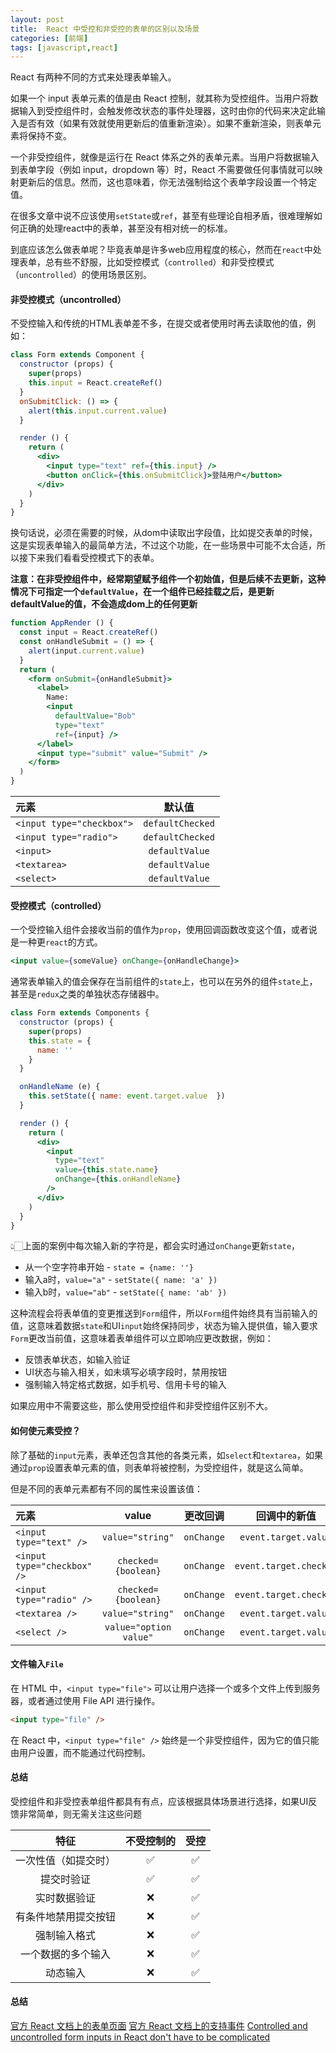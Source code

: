 ```yaml
---
layout: post
title:  React 中受控和非受控的表单的区别以及场景
categories: [前端]
tags: [javascript,react]
---
```


React 有两种不同的方式来处理表单输入。

如果一个 input 表单元素的值是由 React 控制，就其称为受控组件。当用户将数据输入到受控组件时，会触发修改状态的事件处理器，这时由你的代码来决定此输入是否有效（如果有效就使用更新后的值重新渲染）。如果不重新渲染，则表单元素将保持不变。

一个非受控组件，就像是运行在 React 体系之外的表单元素。当用户将数据输入到表单字段（例如 input，dropdown 等）时，React 不需要做任何事情就可以映射更新后的信息。然而，这也意味着，你无法强制给这个表单字段设置一个特定值。

在很多文章中说不应该使用`setState`或`ref`，甚至有些理论自相矛盾，很难理解如何正确的处理react中的表单，甚至没有相对统一的标准。

到底应该怎么做表单呢？毕竟表单是许多web应用程度的核心，然而在`react`中处理表单，总有些不舒服，比如受控模式（`controlled`）和非受控模式（`uncontrolled`）的使用场景区别。

#### 非受控模式（uncontrolled）

不受控输入和传统的HTML表单差不多，在提交或者使用时再去读取他的值，例如：

```jsx
class Form extends Component {
  constructor (props) {
    super(props)
    this.input = React.createRef()
  }
  onSubmitClick: () => {
    alert(this.input.current.value)
  }

  render () {
    return (
      <div>
        <input type="text" ref={this.input} />
        <button onClick={this.onSubmitClick}>登陆用户</button>
      </div>
    )
  }
}

```

换句话说，必须在需要的时候，从dom中读取出字段值，比如提交表单的时候，这是实现表单输入的最简单方法，不过这个功能，在一些场景中可能不太合适，所以接下来我们看看受控模式下的表单。

**注意：在非受控组件中，经常期望赋予组件一个初始值，但是后续不去更新，这种情况下可指定一个`defaultValue`，在一个组件已经挂载之后，是更新defaultValue的值，不会造成dom上的任何更新**

```jsx
function AppRender () {
  const input = React.createRef()
  const onHandleSubmit = () => {
    alert(input.current.value)
  }
  return (
    <form onSubmit={onHandleSubmit}>
      <label>
        Name:
        <input
          defaultValue="Bob"
          type="text"
          ref={input} />
      </label>
      <input type="submit" value="Submit" />
    </form>
  )
}
```

| 元素	| 默认值 |
| :--  | :---:  |
| `<input type="checkbox">` | `defaultChecked` |
| `<input type="radio">` | `defaultChecked` |
| `<input>` | `defaultValue` |
| `<textarea>` | `defaultValue` |
| `<select>` | `defaultValue` |

#### 受控模式（controlled）

一个受控输入组件会接收当前的值作为`prop`，使用回调函数改变这个值，或者说是一种更`react`的方式。

```jsx
<input value={someValue} onChange={onHandleChange}>
```

通常表单输入的值会保存在当前组件的`state`上，也可以在另外的组件`state`上，甚至是`redux`之类的单独状态存储器中。

```jsx
class Form extends Components {
  constructor (props) {
    super(props)
    this.state = {
      name: ''
    }
  }

  onHandleName (e) {
    this.setState({ name: event.target.value  })
  }

  render () {
    return (
      <div>
        <input
          type="text"
          value={this.state.name}
          onChange={this.onHandleName}
        />
      </div>
    )
  }
}
```

👆🏻上面的案例中每次输入新的字符是，都会实时通过`onChange`更新`state`，

- 从一个空字符串开始 - `state = {name: ''}`
- 输入a时，`value="a"` - `setState({ name: 'a' })`
- 输入b时，`value="ab"` - `setState({ name: 'ab' })`

这种流程会将表单值的变更推送到`Form`组件，所以`Form`组件始终具有当前输入的值，这意味着数据`state`和UI`input`始终保持同步，状态为输入提供值，输入要求`Form`更改当前值，这意味着表单组件可以立即响应更改数据，例如：

- 反馈表单状态，如输入验证
- UI状态与输入相关，如未填写必填字段时，禁用按钮
- 强制输入特定格式数据，如手机号、信用卡号的输入

如果应用中不需要这些，那么使用受控组件和非受控组件区别不大。

#### 如何使元素受控？

除了基础的`input`元素，表单还包含其他的各类元素，如`select`和`textarea`，如果通过`prop`设置表单元素的值，则表单将被控制，为受控组件，就是这么简单。

但是不同的表单元素都有不同的属性来设置该值：


| 元素	| value	| 更改回调	| 回调中的新值 |
| :--  | :-----:| :----:  | :----:  |
|`<input type="text" />` |	`value="string"`	| `onChange` |	`event.target.value` |
|`<input type="checkbox" />` |	`checked={boolean}`	| `onChange` |	`event.target.checked` |
|`<input type="radio" />` |	`checked={boolean}`	| `onChange` |	`event.target.checked` |
|`<textarea />` |	`value="string"`	| `onChange` |	`event.target.value` |
|`<select />` |	`value="option value"`	| `onChange` |	`event.target.value` |

#### 文件输入`File`

在 HTML 中，`<input type="file">` 可以让用户选择一个或多个文件上传到服务器，或者通过使用 File API 进行操作。

```html
<input type="file" />
```

在 React 中，`<input type="file" />` 始终是一个非受控组件，因为它的值只能由用户设置，而不能通过代码控制。


#### 总结

受控组件和非受控表单组件都具有有点，应该根据具体场景进行选择，如果UI反馈非常简单，则无需关注这些问题

| 特征 | 不受控制的 | 受控 |
| :--: |:--: |:--: |
| 一次性值（如提交时） | ✅ |	✅ |
| 提交时验证 | ✅ |	✅ |
| 实时数据验证 | ❌ |	✅ |
| 有条件地禁用提交按钮 | ❌ |	✅ |
| 强制输入格式 | ❌ |	✅ |
| 一个数据的多个输入 | ❌ |	✅ |
| 动态输入 | ❌ |	✅ |


#### 总结

[官方 React 文档上的表单页面](https://zh-hans.reactjs.org/docs/forms.html)
[官方 React 文档上的支持事件](https://zh-hans.reactjs.org/docs/events.html)
[Controlled and uncontrolled form inputs in React don't have to be complicated](https://goshacmd.com/controlled-vs-uncontrolled-inputs-react/)

